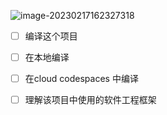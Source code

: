 ![image-20230217162327318](C:\Users\lenovo\AppData\Roaming\Typora\typora-user-images\image-20230217162327318.png)

- [ ] 编译这个项目
- [ ] 在本地编译
- [ ] 在cloud codespaces 中编译
- [ ] 理解该项目中使用的软件工程框架



